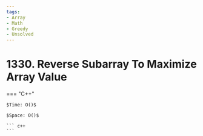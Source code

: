 ```yaml
---
tags:
- Array
- Math
- Greedy
- Unsolved
---
```



# 1330. Reverse Subarray To Maximize Array Value

=== "C++"

    $Time: O()$

    $Space: O()$

    ``` c++
    ```